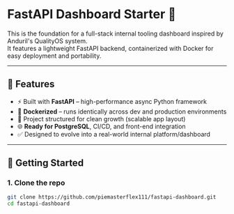 # FastAPI Dashboard Starter 🚀

This is the foundation for a full-stack internal tooling dashboard inspired by Anduril's QualityOS system.  
It features a lightweight FastAPI backend, containerized with Docker for easy deployment and portability.

---

## 🔧 Features

- ⚡ Built with **FastAPI** – high-performance async Python framework
- 🐳 **Dockerized** – runs identically across dev and production environments
- 📂 Project structured for clean growth (scalable app layout)
- 🌐 **Ready for PostgreSQL**, CI/CD, and front-end integration
- ✅ Designed to evolve into a real-world internal platform/dashboard

---

## 🧪 Getting Started

### 1. Clone the repo
```bash
git clone https://github.com/piemasterflex111/fastapi-dashboard.git
cd fastapi-dashboard
